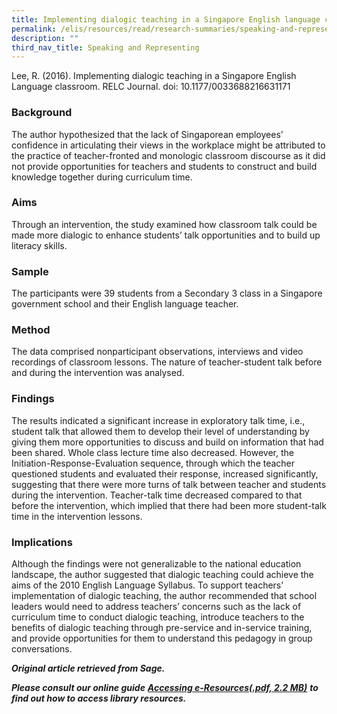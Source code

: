 ```yaml
---
title: Implementing dialogic teaching in a Singapore English language classroom
permalink: /elis/resources/read/research-summaries/speaking-and-representing/implementing-dialogic-teaching/
description: ""
third_nav_title: Speaking and Representing
---
```

Lee, R. (2016). Implementing dialogic teaching in a Singapore English Language classroom. RELC Journal. doi: 10.1177/0033688216631171

### Background

The author hypothesized that the lack of Singaporean employees’ confidence in articulating their views in the workplace might be attributed to the practice of teacher-fronted and monologic classroom discourse as it did not provide opportunities for teachers and students to construct and build knowledge together during curriculum time.

### Aims

Through an intervention, the study examined how classroom talk could be made more dialogic to enhance students’ talk opportunities and to build up literacy skills.

### Sample

The participants were 39 students from a Secondary 3 class in a Singapore government school and their English language teacher.

### Method

The data comprised nonparticipant observations, interviews and video recordings of classroom lessons. The nature of teacher-student talk before and during the intervention was analysed.

### Findings

The results indicated a significant increase in exploratory talk time, i.e., student talk that allowed them to develop their level of understanding by giving them more opportunities to discuss and build on information that had been shared. Whole class lecture time also decreased. However, the Initiation-Response-Evaluation sequence, through which the teacher questioned students and evaluated their response, increased significantly, suggesting that there were more turns of talk between teacher and students during the intervention. Teacher-talk time decreased compared to that before the intervention, which implied that there had been more student-talk time in the intervention lessons.

### Implications

Although the findings were not generalizable to the national education landscape, the author suggested that dialogic teaching could achieve the aims of the 2010 English Language Syllabus. To support teachers’ implementation of dialogic teaching, the author recommended that school leaders would need to address teachers’ concerns such as the lack of curriculum time to conduct dialogic teaching, introduce teachers to the benefits of dialogic teaching through pre-service and in-service training, and provide opportunities for them to understand this pedagogy in group conversations.

_**Original article retrieved from Sage.**_  

_**Please consult our online guide**_ **_[Accessing e-Resources(.pdf, 2.2 MB)](https://academyofsingaporeteachers-moe-edu-sg-admin.cwp.sg/elis/resources/read/research-summaries/speaking-and-representing/18e45074-6b1b-4ac7-811f-1a8da16c4f81 "Accessing e-Resources")_** _**to find out how to access library resources.**_